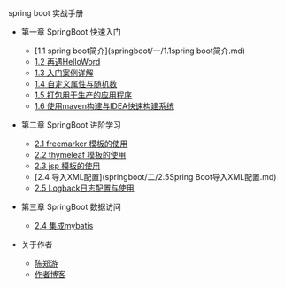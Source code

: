 spring boot 实战手册
* 第一章 SpringBoot 快速入门
    * [1.1 spring boot简介](springboot/一/1.1spring boot简介.md)
    * [1.2 再遇HelloWord](springboot/一/1.2再遇HelloWord.md)
    * [1.3 入门案例详解](springboot/一/1.3入门案例详解.md)
    * [1.4 自定义属性与随机数](springboot/一/1.4自定义属性与随机数.md)
    * [1.5 打包用于生产的应用程序](springboot/一/1.5打包用于生产的应用程序.md)
    * [1.6 使用maven构建与IDEA快速构建系统](springboot/一/1.6使用maven构建与IDEA快速构建系统.md)


* 第二章 SpringBoot 进阶学习
    * [2.1 freemarker 模板的使用](springboot/二/2.1freemarker模板的使用.md)
    * [2.2 thymeleaf 模板的使用](springboot/二/2.2thymeleaf模板的使用.md)
    * [2.3 jsp 模板的使用](springboot/二/2.3jsp模板的使用.md)
    * [2.4 导入XML配置](springboot/二/2.5Spring Boot导入XML配置.md)
    * [2.5 Logback日志配置与使用](springboot/二/2.6Logback日志配置.md)
    
    
* 第三章 SpringBoot 数据访问
   * [2.4 集成mybatis](springboot/三/2.4集成mybatis.md)
    
    
    
* 关于作者  
   * [陈郑游](springboot/my/my.md)   
   * [作者博客](http://blog.csdn.net/javawebrookie)